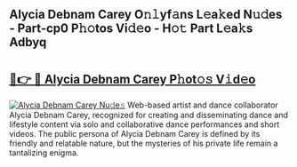 ## Alycia Debnam Carey O𝚗𝚕yf𝚊ns L𝚎a𝚔ed N𝚞𝚍es - Part-cp0 P𝚑𝚘tos Vi𝚍𝚎o - H𝚘𝚝 Part L𝚎a𝚔s Adbyq

# <h2><a href="http://kf6um2.oniu.top/?m=Alycia+Debnam+Carey">🔗👉 🔴 Alycia Debnam Carey P𝚑ot𝚘𝚜 V𝚒d𝚎o</a></h2>

[![Alycia Debnam Carey Nu𝚍e𝚜](https://i.imgur.com/0qMVB7G.gif)](http://kf6um2.oniu.top/?m=Alycia+Debnam+Carey)
Web-based artist and dance collaborator Alycia Debnam Carey, recognized for creating and disseminating dance and lifestyle content via solo and collaborative dance performances and short videos. The public persona of Alycia Debnam Carey is defined by its friendly and relatable nature, but the mysteries of his private life remain a tantalizing enigma.  
